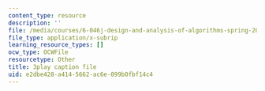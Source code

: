 ```yaml
---
content_type: resource
description: ''
file: /media/courses/6-046j-design-and-analysis-of-algorithms-spring-2015/e2dbe428a4145662ac6e099b0fbf14c4_2P-yW7LQr08.vtt
file_type: application/x-subrip
learning_resource_types: []
ocw_type: OCWFile
resourcetype: Other
title: 3play caption file
uid: e2dbe428-a414-5662-ac6e-099b0fbf14c4
---
```

